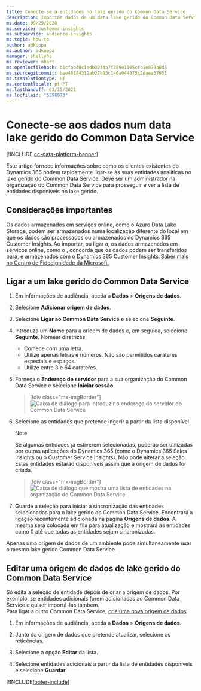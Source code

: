 ```yaml
---
title: Conecte-se a entidades no lake gerido do Common Data Service
description: Importar dados de um data lake gerido do Common Data Service.
ms.date: 09/29/2020
ms.service: customer-insights
ms.subservice: audience-insights
ms.topic: how-to
author: adkuppa
ms.author: adkuppa
manager: shellyha
ms.reviewer: mhart
ms.openlocfilehash: b1cfab40c1edb32f4a7f359e1195cfb1e879a0d5
ms.sourcegitcommit: bae40184312ab27b95c140a044875c2daea37951
ms.translationtype: HT
ms.contentlocale: pt-PT
ms.lasthandoff: 03/15/2021
ms.locfileid: "5596973"
---
```

# <a name="connect-to-data-in-a-common-data-service-managed-data-lake"></a>Conecte-se aos dados num data lake gerido do Common Data Service

[!INCLUDE [cc-data-platform-banner](../includes/cc-data-platform-banner.md)]

Este artigo fornece informações sobre como os clientes existentes do Dynamics 365 podem rapidamente ligar-se às suas entidades analíticas no lake gerido do Common Data Service. Deve ser um administrador na organização do Common Data Service para prosseguir e ver a lista de entidades disponíveis no lake gerido.

## <a name="important-considerations"></a>Considerações importantes

Os dados armazenados em serviços online, como o Azure Data Lake Storage, podem ser armazenados numa localização diferente do local em que os dados são processados ou armazenados no Dynamics 365 Customer Insights. Ao importar, ou ligar a, os dados armazenados em serviços online, como o , concorda que os dados podem ser transferidos para, e armazenados com o Dynamics 365 Customer Insights. [Saber mais no Centro de Fidedignidade da Microsoft.](https://www.microsoft.com/trust-center)

## <a name="connect-to-a-common-data-service-managed-lake"></a>Ligar a um lake gerido do Common Data Service

1. Em informações de audiência, aceda a **Dados** > **Origens de dados**.

2. Selecione **Adicionar origem de dados**.

3. Selecione **Ligar ao Common Data Service** e selecione **Seguinte**.

4. Introduza um **Nome** para a oridem de dados e, em seguida, selecione **Seguinte**. Nomear diretrizes: 
   - Comece com uma letra.
   - Utilize apenas letras e números. Não são permitidos carateres especiais e espaços.
   - Utilize entre 3 e 64 carateres.

5. Forneça o **Endereço de servidor** para a sua organização do Common Data Service e selecione **Iniciar sessão**.

   > [!div class="mx-imgBorder"]
   > ![Caixa de diálogo para introduzir o endereço do servidor do Common Data Service](media/enter-CDS-org-details.png)

6. Selecione as entidades que pretende ingerir a partir da lista disponível.    

   > [!NOTE]
   > Se algumas entidades já estiverem selecionadas, poderão ser utilizadas por outras aplicações do Dynamics 365 (como o Dynamics 365 Sales Insights ou o Customer Service Insights). Não pode alterar a seleção. Estas entidades estarão disponíveis assim que a origem de dados for criada.

   > [!div class="mx-imgBorder"]
   > ![Caixa de diálogo que mostra uma lista de entidades na organização do Common Data Service](media/select-analytical-entities.png)

7. Guarde a seleção para iniciar a sincronização das entidades selecionadas para o lake gerido do Common Data Service. Encontrará a ligação recentemente adicionada na página **Origens de dados**. A mesma será colocada em fila para atualização e mostrará as entidades como 0 até que todas as entidades sejam sincronizadas.

Apenas uma origem de dados de um ambiente pode simultaneamente usar o mesmo lake gerido Common Data Service.

## <a name="edit-a-common-data-service-managed-lake-data-source"></a>Editar uma origem de dados de lake gerido do Common Data Service

Só edita a seleção de entidade depois de criar a origem de dados. Por exemplo, se entidades adicionais forem adicionadas ao Common Data Service e quiser importá-las também.    
Para ligar a outro Common Data Service, [crie uma nova origem de dados](#connect-to-a-common-data-service-managed-lake).

1. Em informações de audiência, aceda a **Dados** > **Origens de dados**.

2. Junto da origem de dados que pretende atualizar, selecione as reticências.

3. Selecione a opção **Editar** da lista.

4. Selecione entidades adicionais a partir da lista de entidades disponíveis e selecione **Guardar**.


[!INCLUDE[footer-include](../includes/footer-banner.md)]